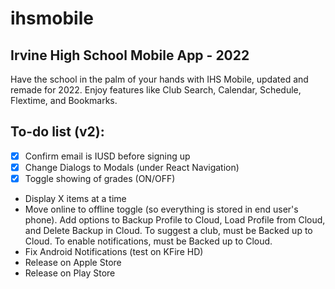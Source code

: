# ihsmobile

## Irvine High School Mobile App - 2022

Have the school in the palm of your hands with IHS Mobile, updated and remade for 2022. Enjoy features like Club Search, Calendar, Schedule, Flextime, and Bookmarks.

## To-do list (v2):

- [x] Confirm email is IUSD before signing up
- [x] Change Dialogs to Modals (under React Navigation)
- [x] Toggle showing of grades (ON/OFF)
- Display X items at a time
- Move online to offline toggle (so everything is stored in end user's phone). Add options to Backup Profile to Cloud, Load Profile from Cloud, and Delete Backup in Cloud. To suggest a club, must be Backed up to Cloud. To enable notifications, must be Backed up to Cloud.
- Fix Android Notifications (test on KFire HD)
- Release on Apple Store
- Release on Play Store

